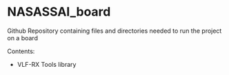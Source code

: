 # NASASSAI_board

Github Repository containing files and directories needed to run the project on a board

Contents:
- VLF-RX Tools library
